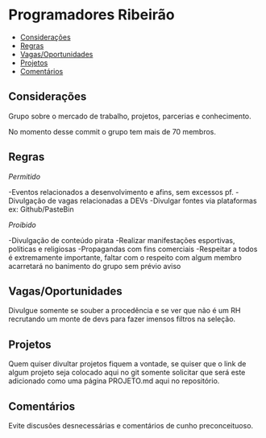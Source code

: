 # Programadores Ribeirão

* [Considerações](#considerações)
* [Regras](#regras)
* [Vagas/Oportunidades](#vagasoportunidades)
* [Projetos](#projetos)
* [Comentários](#comentarios)

## Considerações

Grupo sobre o mercado de trabalho, projetos, parcerias e conhecimento.

No momento desse commit o grupo tem mais de 70 membros.

## Regras

*Permitido*

-Eventos relacionados a desenvolvimento e afins, sem excessos pf.
-Divulgação de vagas relacionadas a DEVs
-Divulgar fontes via plataformas ex: Github/PasteBin

*Proibido*

-Divulgação de conteúdo pirata
-Realizar manifestações esportivas, políticas e religiosas
-Propagandas com fins comerciais
-Respeitar a todos é extremamente importante, faltar com o respeito com algum membro acarretará no banimento do grupo sem prévio aviso

## Vagas/Oportunidades

Divulgue somente se souber a procedência e se ver que não é um RH recrutando um monte de devs para fazer imensos filtros na seleção.

## Projetos

Quem quiser divultar projetos fiquem a vontade, se quiser que o link de algum projeto seja colocado aqui no git somente solicitar que será este adicionado como uma página PROJETO.md aqui no repositório.

## Comentários

Evite discusões desnecessárias e comentários de cunho preconceituoso.

